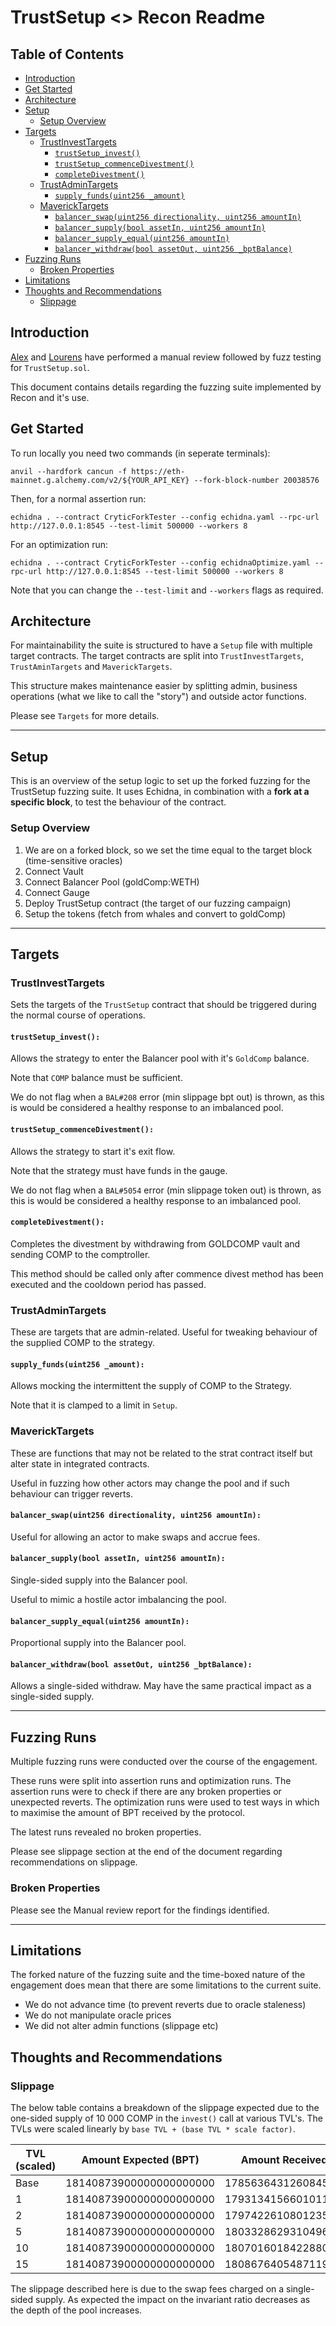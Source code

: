 # TrustSetup <> Recon Readme  
 
## Table of Contents

- [Introduction](#introduction)
- [Get Started](#get-started)
- [Architecture](#architecture)
- [Setup](#setup)
  - [Setup Overview](#setup-overview)
- [Targets](#targets)
  - [TrustInvestTargets](#trustinvesttargets)
    - [`trustSetup_invest()`](#trustsetup_invest)
    - [`trustSetup_commenceDivestment()`](#trustsetup_commencedivestment)
    - [`completeDivestment()`](#completedivestment)
  - [TrustAdminTargets](#trustadmintargets)
    - [`supply_funds(uint256 _amount)`](#supply_fundsuint256-_amount)
  - [MaverickTargets](#mavericktargets)
    - [`balancer_swap(uint256 directionality, uint256 amountIn)`](#balancer_swapuint256-directionality-uint256-amountin)
    - [`balancer_supply(bool assetIn, uint256 amountIn)`](#balancer_supplybool-assetin-uint256-amountin)
    - [`balancer_supply_equal(uint256 amountIn)`](#balancer_supply_equaluint256-amountin)
    - [`balancer_withdraw(bool assetOut, uint256 _bptBalance)`](#balancer_withdrawbool-assetout-uint256-_bptbalance)
- [Fuzzing Runs](#fuzzing-runs)
  - [Broken Properties](#broken-properties)
- [Limitations](#limitations)
- [Thoughts and Recommendations](#thoughts-and-recommendations)
  - [Slippage](#slippage)  

## Introduction  

[Alex](https://x.com/GalloDaSballo) and [Lourens](https://x.com/LourensLinde) have performed a manual review followed by fuzz testing for `TrustSetup.sol`.  

This document contains details regarding the fuzzing suite implemented by Recon and it's use.

## Get Started  

To run locally you need two commands (in seperate terminals):  

```
anvil --hardfork cancun -f https://eth-mainnet.g.alchemy.com/v2/${YOUR_API_KEY} --fork-block-number 20038576
```

Then, for a normal assertion run:  

```
echidna . --contract CryticForkTester --config echidna.yaml --rpc-url http://127.0.0.1:8545 --test-limit 500000 --workers 8
```

For an optimization run:  
```
echidna . --contract CryticForkTester --config echidnaOptimize.yaml --rpc-url http://127.0.0.1:8545 --test-limit 500000 --workers 8
```

Note that you can change the `--test-limit` and `--workers` flags as required.

## Architecture

For maintainability the suite is structured to have a `Setup` file with multiple target contracts. The target contracts are split into `TrustInvestTargets`, `TrustAminTargets` and `MaverickTargets`.  

This structure makes maintenance easier by splitting admin, business operations (what we like to call the "story") and outside actor functions.  

Please see `Targets` for more details.  

---

## Setup  
This is an overview of the setup logic to set up the forked fuzzing for the TrustSetup fuzzing suite. It uses Echidna, in combination with a **fork at a specific block**, to test the behaviour of the contract.  

### Setup Overview  
  1.  We are on a forked block, so we set the time equal to the target block (time-sensitive oracles)
  2.  Connect Vault
  3.  Connect Balancer Pool (goldComp:WETH)
  4.  Connect Gauge
  5.  Deploy TrustSetup contract (the target of our fuzzing campaign)
  6.  Setup the tokens (fetch from whales and convert to goldComp)

--- 

## Targets  

### TrustInvestTargets  
Sets the targets of the `TrustSetup` contract that should be triggered during the normal course of operations.

#### `trustSetup_invest():`  

Allows the strategy to enter the Balancer pool with it's `GoldComp` balance.

Note that `COMP` balance must be sufficient.  

We do not flag when a `BAL#208` error (min slippage bpt out) is thrown, as this is would be considered a healthy response to an imbalanced pool.  

#### `trustSetup_commenceDivestment():`  

Allows the strategy to start it's exit flow.

Note that the strategy must have funds in the gauge.  

We do not flag when a `BAL#5054` error (min slippage token out) is thrown, as this is would be considered a healthy response to an imbalanced pool.  

#### `completeDivestment():`  
Completes the divestment by withdrawing from GOLDCOMP vault and sending COMP to the comptroller.  

This method should be called only after commence divest method has been executed and the cooldown period has passed.

### TrustAdminTargets  
These are targets that are admin-related. Useful for tweaking behaviour of the supplied COMP to the strategy.

#### `supply_funds(uint256 _amount):`  

Allows mocking the intermittent the supply of COMP to the Strategy.  

Note that it is clamped to a limit in `Setup`.  

### MaverickTargets  
These are functions that may not be related to the strat contract itself but alter state in integrated contracts.  

Useful in fuzzing how other actors may change the pool and if such behaviour can trigger reverts.  

#### `balancer_swap(uint256 directionality, uint256 amountIn):`  

Useful for allowing an actor to make swaps and accrue fees.  

#### `balancer_supply(bool assetIn, uint256 amountIn):`  

Single-sided supply into the Balancer pool.  

Useful to mimic a hostile actor imbalancing the pool.  

#### `balancer_supply_equal(uint256 amountIn):`  

Proportional supply into the Balancer pool.  

#### `balancer_withdraw(bool assetOut, uint256 _bptBalance):`  

Allows a single-sided withdraw. May have the same practical impact as a single-sided supply.

---

## Fuzzing Runs  

Multiple fuzzing runs were conducted over the course of the engagement.  

These runs were split into assertion runs and optimization runs. The assertion runs were to check if there are any broken properties or unexpected reverts. The optimization runs were used to test ways in which to maximise the amount of BPT received by the protocol.

The latest runs revealed no broken properties.  

Please see slippage section at the end of the document regarding recommendations on slippage.

### Broken Properties  

Please see the Manual review report for the findings identified.  

--- 

## Limitations  

The forked nature of the fuzzing suite and the time-boxed nature of the engagement does mean that there are some limitations to the current suite.

- We do not advance time (to prevent reverts due to oracle staleness)  
- We do not manipulate oracle prices  
- We did not alter admin functions (slippage etc)  

## Thoughts and Recommendations  

### Slippage  

The below table contains a breakdown of the slippage expected due to the one-sided supply of 10 000 COMP in the `invest()` call at various TVL's. The TVLs were scaled linearly by `base TVL + (base TVL * scale factor)`.  

| TVL (scaled) | Amount Expected (BPT) | Amount Received (BPT) | Sippage |
| --- | --- | --- | --- |
| Base | 18140873900000000000000 | 17856364312608456251114 | 1.57% |
| 1 | 18140873900000000000000 | 17931341566010114302594 | 1.16% |
| 2 | 18140873900000000000000 | 17974226108012357766177 | 0.92% |
| 5 | 18140873900000000000000 |18033286293104968340884 | 0.6% |
| 10 | 18140873900000000000000 | 18070160184228809179858 | 0.39% |
| 15 | 18140873900000000000000 | 18086764054871194253356 | 0.3% |  

The slippage described here is due to the swap fees charged on a single-sided supply. As expected the impact on the invariant ratio decreases as the depth of the pool increases.